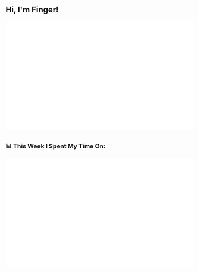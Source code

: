 <h2> Hi, I'm Finger!</h2>

<img align="right" src="https://raw.githubusercontent.com/spianmo/github-stats/master/generated/overview.svg#gh-light-mode-only">

<!-- <img align="right" height="160em" src="https://github-readme-stats-eight-theta.vercel.app/api/top-langs/?username=spianmo&layout=compact&langs_count=8&theme=algolia"/>	 -->
	
```go
package main

type Me struct {
	Name   string
	Job    string
	Code   string
	Skills string
}

func main() {
	me := &Me{
		Name:   "Finger",
		Job:    "Client-side Engineer",
		Code:   "Java, Kotlin, C#, Rust and C++ and Others",
		Skills: "Android, Security, Cross-platform client, NLP, CV, ASR ^o^",
	}
	_ = me
}
```


<h3>📊 This Week I Spent My Time On:</h3>
<img align='right' src="https://raw.githubusercontent.com/spianmo/github-stats/master/generated/languages.svg#gh-light-mode-only">

<!--START_SECTION:waka-->

```txt
Java                   12 hrs 44 mins  ████████████▒░░░░░░░░░░░░   49.54 %
Kotlin                 6 hrs 7 mins    ██████░░░░░░░░░░░░░░░░░░░   23.81 %
Groovy                 1 hr 49 mins    █▓░░░░░░░░░░░░░░░░░░░░░░░   07.12 %
Gradle                 1 hr 33 mins    █▓░░░░░░░░░░░░░░░░░░░░░░░   06.03 %
C++                    1 hr 8 mins     █░░░░░░░░░░░░░░░░░░░░░░░░   04.43 %
```

<!--END_SECTION:waka-->
